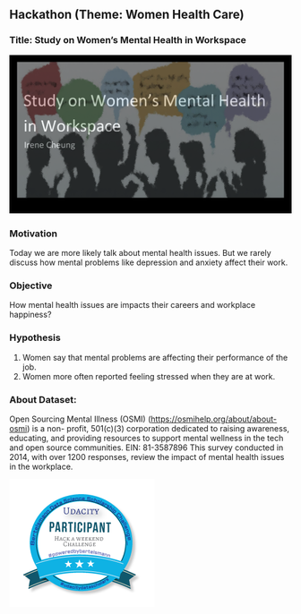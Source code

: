 ## Hackathon (Theme: Women Health Care)
### Title: Study on Women’s Mental Health in Workspace
![](https://github.com/IreneYPCheung/Aware_Women_Health/blob/master/Mental_Health.png)
### Motivation
Today we are more likely talk about mental health issues. But we rarely discuss how mental problems like depression and anxiety affect their work.
### Objective
How mental health issues are impacts their careers and workplace happiness?
### Hypothesis
1. Women say that mental problems are affecting their performance of the job.
2. Women more often reported feeling stressed when they are at work.
### About Dataset:
Open Sourcing Mental Illness (OSMI) (https://osmihelp.org/about/about-osmi) is a non- profit, 501(c)(3) corporation dedicated to raising awareness, educating, and providing resources to support mental wellness in the tech and open source communities. EIN: 81-3587896
This survey conducted in 2014, with over 1200 responses, review the impact of mental health issues in the workplace.

![](https://github.com/IreneYPCheung/Aware_Women_Health/blob/master/participant-badge.png)
